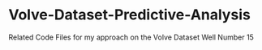 # Volve-Dataset-Predictive-Analysis
Related Code Files for my approach on the Volve Dataset Well Number 15
